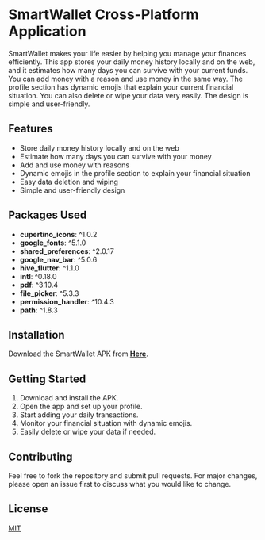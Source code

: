 # SmartWallet Cross-Platform Application

SmartWallet makes your life easier by helping you manage your finances efficiently. This app stores your daily money history locally and on the web, and it estimates how many days you can survive with your current funds. You can add money with a reason and use money in the same way. The profile section has dynamic emojis that explain your current financial situation. You can also delete or wipe your data very easily. The design is simple and user-friendly.

## Features
- Store daily money history locally and on the web
- Estimate how many days you can survive with your money
- Add and use money with reasons
- Dynamic emojis in the profile section to explain your financial situation
- Easy data deletion and wiping
- Simple and user-friendly design

## Packages Used
- **cupertino_icons**: ^1.0.2
- **google_fonts**: ^5.1.0
- **shared_preferences**: ^2.0.17
- **google_nav_bar**: ^5.0.6
- **hive_flutter**: ^1.1.0
- **intl**: ^0.18.0
- **pdf**: ^3.10.4
- **file_picker**: ^5.3.3
- **permission_handler**: ^10.4.3
- **path**: ^1.8.3

## Installation
Download the SmartWallet APK from **[Here](https://github.com/mozaddedalfeshani/smartwallet/releases/tag/smartwallet_0.3)**.

## Getting Started
1. Download and install the APK.
2. Open the app and set up your profile.
3. Start adding your daily transactions.
4. Monitor your financial situation with dynamic emojis.
5. Easily delete or wipe your data if needed.

## Contributing
Feel free to fork the repository and submit pull requests. For major changes, please open an issue first to discuss what you would like to change.

## License
[MIT](https://choosealicense.com/licenses/mit/)



